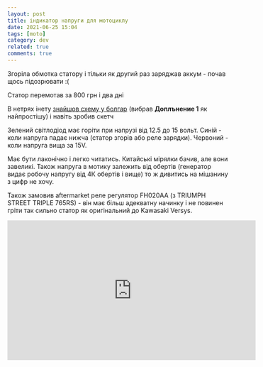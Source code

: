 ```yaml
---
layout: post
title: індикатор напруги для мотоциклу
date: 2021-06-25 15:04 
tags: [moto]
category: dev
related: true
comments: true
---
```


Згоріла обмотка статору і тільки як другий раз заряджав аккум - почав щось підозрювати :(

Статор перемотав за 800 грн і два дні

В нетрях інету [знайшов схему у болгар](http://www.kn34pc.com/construct/kolo_hristov_av_rgb.html) (вибрав **Доплънение 1** як найпростішу) і навіть зробив скетч

Зелений світлодіод має горіти при напрузі від 12.5 до 15 вольт.
Синій - коли напруга падає нижча (статор згорів або реле зарядки).
Червоний - коли напруга вища за 15V.

Має бути лаконічно і легко читатись. Китайські мірялки бачив, але вони завеликі. Також напруга в мотику залежить від обертів (генератор видає робочу напругу від 4К обертів і вище) то ж дивитись на мішанину з цифр не хочу.

Також замовив aftermarket реле регулятор FH020AA (з TRIUMPH STREET TRIPLE 765RS) - він має більш адекватну начинку і не повинен гріти так сильно статор як оригінальний до Kawasaki Versys.

<iframe width="560" height="315" src="https://www.youtube.com/embed/ytLviVVIoUI" title="YouTube video player" frameborder="0" allow="accelerometer; autoplay; clipboard-write; encrypted-media; gyroscope; picture-in-picture" allowfullscreen></iframe>
